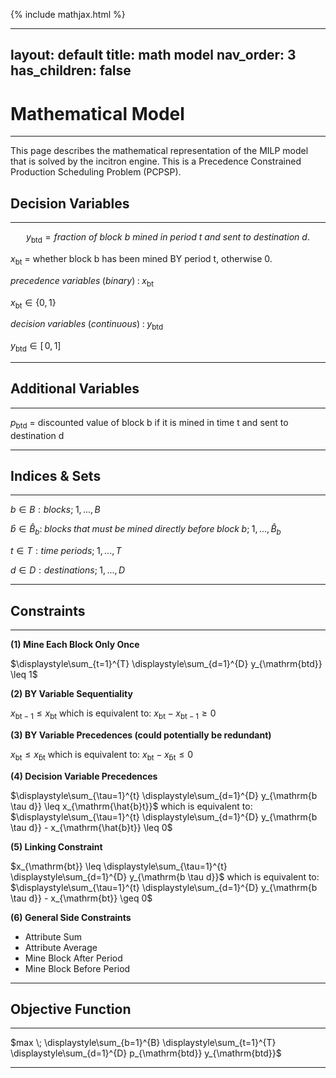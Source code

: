 {% include mathjax.html %}

---
layout: default
title: math model
nav_order: 3
has_children: false
---

# Mathematical Model
----------

This page describes the mathematical representation of the MILP model that is solved by the incitron engine.
This is a Precedence Constrained Production Scheduling Problem (PCPSP).

## Decision Variables
------------------

$$ y_{\mathrm{btd}} = fraction~of~block~b~mined~in~period~t~and~sent~to~destination~d. $$

$x_{\mathrm{bt}}$ = whether block b has been mined BY period t, otherwise 0.

$precedence \; variables \; (binary) \; : \; x_{\mathrm{bt}}$

$x_{\mathrm{bt}}\in\{0,1\}$

$decision \; variables \; (continuous) \; : \; y_{\mathrm{btd}}$

$y_{\mathrm{btd}}\in[ \,0,1] \,$

-----------------

## Additional Variables
--------------------

$p_{\mathrm{btd}}$ = discounted value of block b if it is mined in time t and sent to destination d

---------------

## Indices & Sets
--------------

$b \in B : blocks; \; 1,...,B$

$\hat{b} \in \hat{B}_b : \; blocks \; that \; must \; be \; mined \; directly \; before \; block \; b; \; 1,...,\hat{B}_b$

$t \in T : time \; periods; \; 1,...,T$

$d \in D : destinations; \; 1,...,D$

----------------

## Constraints
-----------

**(1) Mine Each Block Only Once**

$\displaystyle\sum_{t=1}^{T} \displaystyle\sum_{d=1}^{D} y_{\mathrm{btd}} \leq 1$

**(2) BY Variable Sequentiality**

$x_{\mathrm{bt-1}} \leq x_{\mathrm{bt}}$ which is equivalent to: $x_{\mathrm{bt}} - x_{\mathrm{bt-1}} \geq 0$

**(3) BY Variable Precedences (could potentially be redundant)**

$x_{\mathrm{bt}} \leq x_{\mathrm{\hat{b}t}}$ which is equivalent to: $x_{\mathrm{bt}} - x_{\mathrm{\hat{b}t}} \leq 0$

**(4) Decision Variable Precedences**

$\displaystyle\sum_{\tau=1}^{t} \displaystyle\sum_{d=1}^{D} y_{\mathrm{b \tau d}} \leq x_{\mathrm{\hat{b}t}}$ which is equivalent to: 
$\displaystyle\sum_{\tau=1}^{t} \displaystyle\sum_{d=1}^{D} y_{\mathrm{b \tau d}} - x_{\mathrm{\hat{b}t}} \leq 0$

**(5) Linking Constraint**

$x_{\mathrm{bt}} \leq \displaystyle\sum_{\tau=1}^{t} \displaystyle\sum_{d=1}^{D} y_{\mathrm{b \tau d}}$ which is equivalent to: 
$\displaystyle\sum_{\tau=1}^{t} \displaystyle\sum_{d=1}^{D} y_{\mathrm{b \tau d}} - x_{\mathrm{bt}} \geq 0$

**(6) General Side Constraints**

* Attribute Sum
* Attribute Average
* Mine Block After Period
* Mine Block Before Period

----------------

## Objective Function
------------------

$max \; \displaystyle\sum_{b=1}^{B} \displaystyle\sum_{t=1}^{T} \displaystyle\sum_{d=1}^{D} p_{\mathrm{btd}} y_{\mathrm{btd}}$

---------------
